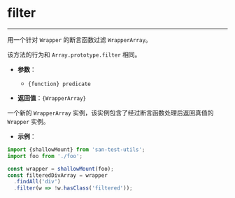 # filter
---

用一个针对 `Wrapper` 的断言函数过滤 `WrapperArray`。

该方法的行为和 `Array.prototype.filter` 相同。

* **参数**：

    - `{function} predicate`

* **返回值**：`{WrapperArray}`

一个新的 `WrapperArray` 实例，该实例包含了经过断言函数处理后返回真值的 `Wrapper` 实例。

* **示例**：

```js
import {shallowMount} from 'san-test-utils';
import foo from './foo';

const wrapper = shallowMount(foo);
const filteredDivArray = wrapper
  .findAll('div')
  .filter(w => !w.hasClass('filtered'));
```
